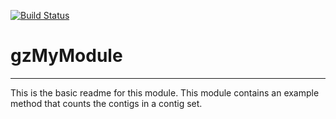 [![Build Status](https://travis-ci.org/polygrant/gzMyModule.svg?branch=master)](https://travis-ci.org/polygrant/gzMyModule)

# gzMyModule
---

This is the basic readme for this module. This module contains an example method that counts the contigs in a contig set.